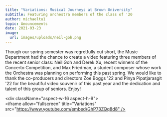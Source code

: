```yaml
---
title: "Variations: Musical Journeys at Brown University"
subtitle: Featuring orchestra members of the class of '20
author: michaeltu1
topic: Anouncements
date: 2021-03-23
image:
  url: images/uploads/neil-goh.png
---
```

Though our spring semester was regretfully cut short, the Music Department had the chance to create a video featuring three members of the recent senior class: Neil Goh and Derek Xu, recent winners of the Concerto Competition, and Max Friedman, a student composer whose work the Orchestra was planning on performing this past spring. We would like to thank the co-producers and directors Zoe Boggs '22 and Pinya Pipatjarasgit '22 for the beautiful video souvenir of this past year and the dedication and talent of this group of seniors. Enjoy!



<div className="aspect-w-16 aspect-h-9"><iframe allow="fullscreen" title="Variations" src="https://www.youtube.com/embed/GhP73ZQq8d8" /></div>